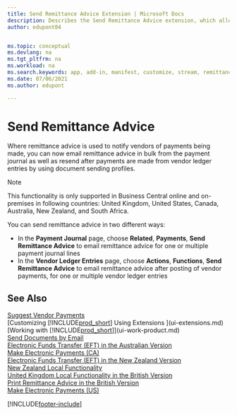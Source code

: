 ```yaml
---
title: Send Remittance Advice Extension | Microsoft Docs
description: Describes the Send Remittance Advice extension, which allows emailing and resending remittance advice from the payment journal and vendor ledger entries.
author: edupont04


ms.topic: conceptual
ms.devlang: na
ms.tgt_pltfrm: na
ms.workload: na
ms.search.keywords: app, add-in, manifest, customize, stream, remittance, advice
ms.date: 07/06/2021
ms.author: edupont

---
```

# Send Remittance Advice

Where remittance advice is used to notify vendors of payments being made, you can now email remittance advice in bulk from the payment journal as well as resend after payments are made from vendor ledger entries by using document sending profiles.

> [!NOTE]
> This functionality is only supported in Business Central online and on-premises in following countries: United Kingdom, United States, Canada, Australia, New Zealand, and South Africa.  

You can send remittance advice in two different ways:

* In the **Payment Journal** page, choose **Related**, **Payments**, **Send Remittance Advice** to email remittance advice for one or multiple payment journal lines
* In the **Vendor Ledger Entries** page, choose **Actions**, **Functions**, **Send Remittance Advice** to email remittance advice after posting of vendor payments, for one or multiple vendor ledger entries

## See Also

[Suggest Vendor Payments](payables-how-suggest-vendor-payments.md)  
[Customizing [!INCLUDE[prod_short](includes/prod_short.md)] Using Extensions ](ui-extensions.md)  
[Working with [!INCLUDE[prod_short](includes/prod_short.md)]](ui-work-product.md)  
[Send Documents by Email](ui-how-send-documents-email.md)  
[Electronic Funds Transfer (EFT) in the Australian Version](localfunctionality/australia/electronic-funds-transfer-eft-.md)  
[Make Electronic Payments (CA)](finance-make-payments-with-bank-data-conversion-service-or-sepa-credit-transfer.md#exporting-payments-to-a-bank-file)  
[Electronic Funds Transfer (EFT) in the New Zealand Version](localfunctionality/newzealand/electronic-funds-transfer-eft-.md)  
[New Zealand Local Functionality](localfunctionality/newzealand/new-zealand-local-functionality.md)  
[United Kingdom Local Functionality in the British Version](localfunctionality/unitedkingdom/united-kingdom-local-functionality.md)  
[Print Remittance Advice in the British Version](localfunctionality/unitedkingdom/how-to-print-remittance-advice.md)  
[Make Electronic Payments (US)](finance-make-payments-with-bank-data-conversion-service-or-sepa-credit-transfer.md#exporting-payments-to-a-bank-file)  
  

[!INCLUDE[footer-include](includes/footer-banner.md)]